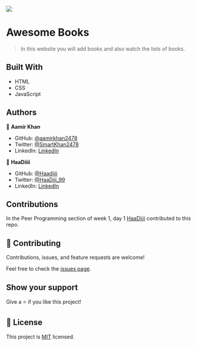 ![](https://img.shields.io/badge/Microverse-blueviolet)

# Awesome Books

> In this website you will add books and also watch the lists of books.

## Built With

- HTML
- CSS
- JavaScript

## Authors

👤 **Aamir Khan**

- GitHub: [@aamirkhan2478](https://github.com/aamirkhan2478)
- Twitter: [@SmartKhan2478](https://twitter.com/SmartKhan2478)
- LinkedIn: [LinkedIn](https://www.linkedin.com/in/aamir-khan-302a44237/)

👤 **HaaDiiii**

- GitHub: [@Haadiiii](https://github.com/Haadiiii)
- Twitter: [@HaaDiii_99](https://twitter.com/HaaDiii_99)
- LinkedIn: [LinkedIn](https://www.linkedin.com/in/hamid-ali-01a872213/)

## Contributions

In the Peer Programming section of week 1, day 1 [HaaDiiii](https://github.com/Haadiiii) contributed to this repo.


## 🤝 Contributing

Contributions, issues, and feature requests are welcome!

Feel free to check the [issues page](https://github.com/aamirkhan2478/awesome_book_js/issues).

## Show your support

Give a ⭐️ if you like this project!


## 📝 License

This project is [MIT](./LICENSE) licensed.

